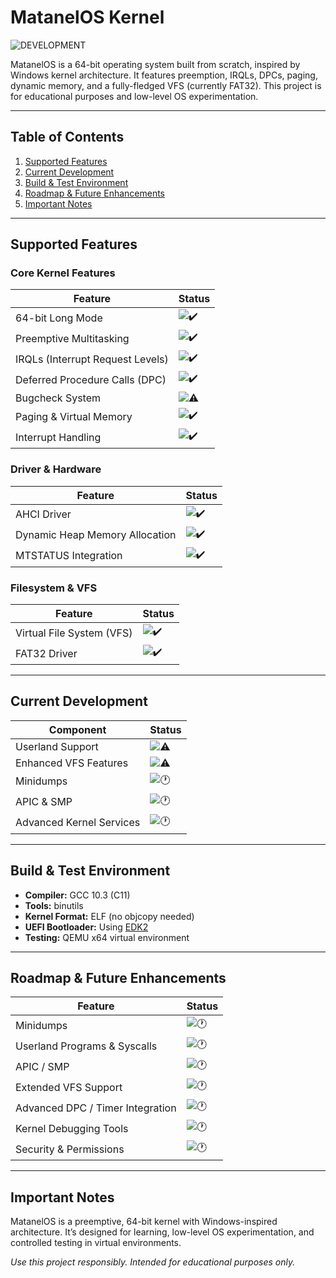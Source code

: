 # MatanelOS Kernel

![DEVELOPMENT](https://img.shields.io/badge/Status-DEVELOPMENT,_STABLE-purple?style=for-the-badge)

MatanelOS is a 64-bit operating system built from scratch, inspired by Windows kernel architecture. It features preemption, IRQLs, DPCs, paging, dynamic memory, and a fully-fledged VFS (currently FAT32). This project is for educational purposes and low-level OS experimentation.

---

## Table of Contents

1. [Supported Features](#supported-features)
2. [Current Development](#current-development)
3. [Build & Test Environment](#build--test-environment)
4. [Roadmap & Future Enhancements](#roadmap--future-enhancements)
5. [Important Notes](#important-notes)

---

## Supported Features

### Core Kernel Features
| Feature | Status |
|---------|--------|
| 64-bit Long Mode | ![✔️](https://img.shields.io/badge/status-WORKING-green) |
| Preemptive Multitasking | ![✔️](https://img.shields.io/badge/status-WORKING-green) |
| IRQLs (Interrupt Request Levels) | ![✔️](https://img.shields.io/badge/status-WORKING-green) |
| Deferred Procedure Calls (DPC) | ![✔️](https://img.shields.io/badge/status-WORKING-green) |
| Bugcheck System | ![⚠️](https://img.shields.io/badge/status-PARTIAL-orange) |
| Paging & Virtual Memory | ![✔️](https://img.shields.io/badge/status-WORKING-green) |
| Interrupt Handling | ![✔️](https://img.shields.io/badge/status-WORKING-green) |

### Driver & Hardware
| Feature | Status |
|---------|--------|
| AHCI Driver | ![✔️](https://img.shields.io/badge/status-WORKING-green) |
| Dynamic Heap Memory Allocation | ![✔️](https://img.shields.io/badge/status-WORKING-green) |
| MTSTATUS Integration | ![✔️](https://img.shields.io/badge/status-WORKING-green) |

### Filesystem & VFS
| Feature | Status |
|---------|--------|
| Virtual File System (VFS) | ![✔️](https://img.shields.io/badge/status-WORKING-green) |
| FAT32 Driver | ![✔️](https://img.shields.io/badge/status-WORKING-green) |

---

## Current Development

| Component | Status |
|-----------|--------|
| Userland Support | ![⚠️](https://img.shields.io/badge/status-PARTIAL-orange) |
| Enhanced VFS Features | ![⚠️](https://img.shields.io/badge/status-PARTIAL-orange) |
| Minidumps | ![🕐](https://img.shields.io/badge/status-PLANNED-blue) |
| APIC & SMP | ![🕐](https://img.shields.io/badge/status-PLANNED-blue) |
| Advanced Kernel Services | ![🕐](https://img.shields.io/badge/status-PLANNED-blue) |

---

## Build & Test Environment

- **Compiler:** GCC 10.3 (C11)
- **Tools:** binutils
- **Kernel Format:** ELF (no objcopy needed)
- **UEFI Bootloader:** Using [EDK2](https://github.com/tianocore/edk2)
- **Testing:** QEMU x64 virtual environment

---

## Roadmap & Future Enhancements

| Feature | Status |
|---------|--------|
| Minidumps | ![🕐](https://img.shields.io/badge/status-PLANNED-blue) |
| Userland Programs & Syscalls | ![🕐](https://img.shields.io/badge/status-PLANNED-blue) |
| APIC / SMP | ![🕐](https://img.shields.io/badge/status-PLANNED-blue) |
| Extended VFS Support | ![🕐](https://img.shields.io/badge/status-PLANNED-blue) |
| Advanced DPC / Timer Integration | ![🕐](https://img.shields.io/badge/status-PLANNED-blue) |
| Kernel Debugging Tools | ![🕐](https://img.shields.io/badge/status-PLANNED-blue) |
| Security & Permissions | ![🕐](https://img.shields.io/badge/status-PLANNED-blue) |

---

## Important Notes

MatanelOS is a preemptive, 64-bit kernel with Windows-inspired architecture. It’s designed for learning, low-level OS experimentation, and controlled testing in virtual environments.

*Use this project responsibly. Intended for educational purposes only.*
